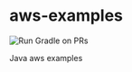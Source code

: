 # aws-examples
![Run Gradle on PRs](https://github.com/dergachovda/aws-examples/workflows/Run%20Gradle%20on%20PRs/badge.svg?branch=master)

Java aws examples
